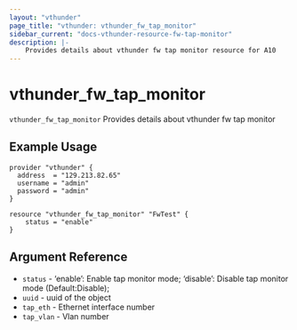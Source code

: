 ```yaml
---
layout: "vthunder"
page_title: "vthunder: vthunder_fw_tap_monitor"
sidebar_current: "docs-vthunder-resource-fw-tap-monitor"
description: |-
	Provides details about vthunder fw tap monitor resource for A10
---
```


# vthunder\_fw\_tap\_monitor

`vthunder_fw_tap_monitor` Provides details about vthunder fw tap monitor
## Example Usage


```hcl
provider "vthunder" {
  address  = "129.213.82.65"
  username = "admin"
  password = "admin"
}

resource "vthunder_fw_tap_monitor" "FwTest" {
	status = "enable" 
}
```

## Argument Reference

* `status` - ‘enable’: Enable tap monitor mode; ‘disable’: Disable tap monitor mode (Default:Disable);
* `uuid` - uuid of the object
* `tap_eth` - Ethernet interface number
* `tap_vlan` - Vlan number

